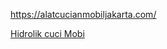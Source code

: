 https://alatcucianmobiljakarta.com/

<a href="https://alatcucianmobiljakarta.com/">Hidrolik cuci Mobi</a>
